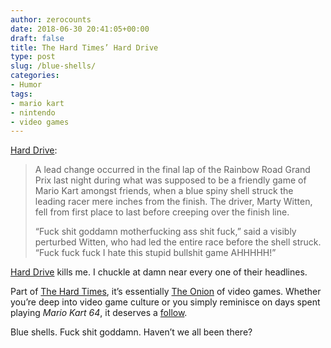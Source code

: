 ```yaml
---
author: zerocounts
date: 2018-06-30 20:41:05+00:00
draft: false
title: The Hard Times’ Hard Drive
type: post
slug: /blue-shells/
categories:
- Humor
tags:
- mario kart
- nintendo
- video games
---
```


[Hard Drive](https://thehardtimes.net/harddrive/report-fuck-shit-goddamn-motherfucking-ass-shit-fuck/):

> A lead change occurred in the final lap of the Rainbow Road Grand Prix last night during what was supposed to be a friendly game of Mario Kart amongst friends, when a blue spiny shell struck the leading racer mere inches from the finish. The driver, Marty Witten, fell from first place to last before creeping over the finish line.
>
> “Fuck shit goddamn motherfucking ass shit fuck,” said a visibly perturbed Witten, who had led the entire race before the shell struck. “Fuck fuck fuck I hate this stupid bullshit game AHHHHH!”

[Hard Drive](https://www.thehardtimes.net/harddrive) kills me. I chuckle at damn near every one of their headlines.

Part of [The Hard Times](https://thehardtimes.net/), it’s essentially [The Onion](https://www.theonion.com) of video games. Whether you’re deep into video game culture or you simply reminisce on days spent playing _Mario Kart 64_, it deserves a [follow](https://twitter.com/harddrivemag).

Blue shells. Fuck shit goddamn. Haven’t we all been there?
